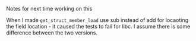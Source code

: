 Notes for next time working on this

When I made `get_struct_member_load` use sub instead of add for locaoting the field location - it caused the tests to fail for libc. I assume there is some difference between the two versions.
